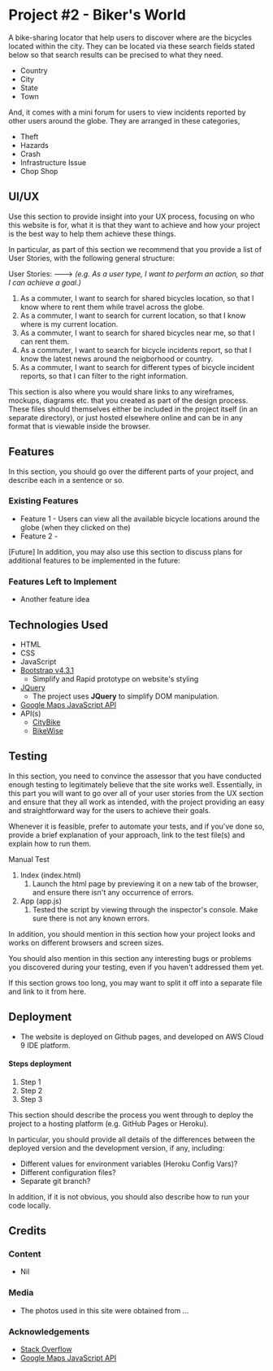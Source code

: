 # Project #2 - Biker's World

A bike-sharing locator that help users to discover where are the bicycles located within the city.
They can be located via these search fields stated below so that search results can be precised to what they need.
<ul>
    <li>Country</li>
    <li>City</li>
    <li>State</li>
    <li>Town</li>
</ul>

And, it comes with a mini forum for users to view incidents reported by other users around the globe.
They are arranged in these categories,
 <ul>
    <li>Theft</li>
    <li>Hazards</li>
    <li>Crash</li>
    <li>Infrastructure Issue</li>
    <li>Chop Shop</li>
</ul>

## UI/UX   
 
Use this section to provide insight into your UX process, focusing on who this website is for, what it is that they want to achieve and how your project is the best way to help them achieve these things.

In particular, as part of this section we recommend that you provide a list of User Stories, with the following general structure:

User Stories:
---> <i>(e.g. As a user type, I want to perform an action, so that I can achieve a goal.)</i>
1. As a commuter, I want to search for shared bicycles location, so that I know where to rent them while travel across the globe.
2. As a commuter, I want to search for current location, so that I know where is my current location.
3. As a commuter, I want to search for shared bicycles near me, so that I can rent them.
4. As a commuter, I want to search for bicycle incidents report, so that I know the latest news around the neigborhood or country.
5. As a commuter, I want to search for different types of bicycle incident reports, so that I can filter to the right information.

This section is also where you would share links to any wireframes, mockups, diagrams etc. that you created as part of the design process. These files should themselves either be included in the project itself (in an separate directory), or just hosted elsewhere online and can be in any format that is viewable inside the browser.

## Features

In this section, you should go over the different parts of your project, and describe each in a sentence or so.

 
### Existing Features

- Feature 1 - Users can view all the available bicycle locations around the globe (when they clicked on the)
- Feature 2 - 

[Future]
In addition, you may also use this section to discuss plans for additional features to be implemented in the future:

### Features Left to Implement
- Another feature idea

## Technologies Used

- HTML
- CSS
- JavaScript
- [Bootstrap v4.3.1](https://getbootstrap.com/)
    - Simplify and Rapid prototype on website's styling
- [JQuery](https://jquery.com)
    - The project uses **JQuery** to simplify DOM manipulation.
- [Google Maps JavaScript API](https://developers.google.com/maps/documentation/javascript/tutorial)
- API(s)
    - [CityBike](https://api.citybik.es/v2/)
    - [BikeWise](https://bikewise.org/documentation/api_v2)

## Testing

In this section, you need to convince the assessor that you have conducted enough testing to legitimately believe that the site works well. Essentially, in this part you will want to go over all of your user stories from the UX section and ensure that they all work as intended, with the project providing an easy and straightforward way for the users to achieve their goals.

Whenever it is feasible, prefer to automate your tests, and if you've done so, provide a brief explanation of your approach, link to the test file(s) and explain how to run them.

Manual Test
1. Index (index.html)
    1. Launch the html page by previewing it on a new tab of the browser, and ensure there isn't any occurrence of errors.
2. App (app.js)
    1. Tested the script by viewing through the inspector's console. Make sure there is not any known errors.


In addition, you should mention in this section how your project looks and works on different browsers and screen sizes.

You should also mention in this section any interesting bugs or problems you discovered during your testing, even if you haven't addressed them yet.

If this section grows too long, you may want to split it off into a separate file and link to it from here.

## Deployment

- The website is deployed on Github pages, and developed on AWS Cloud 9 IDE platform.

#### Steps deployment

<ol>
    <li>Step 1</li>
    <li>Step 2</li>
    <li>Step 3</li>
</ol>

This section should describe the process you went through to deploy the project to a hosting platform (e.g. GitHub Pages or Heroku).

In particular, you should provide all details of the differences between the deployed version and the development version, if any, including:
- Different values for environment variables (Heroku Config Vars)?
- Different configuration files?
- Separate git branch?

In addition, if it is not obvious, you should also describe how to run your code locally.


## Credits

### Content
- Nil

### Media
- The photos used in this site were obtained from ...

### Acknowledgements
- [Stack Overflow](https://stackoverflow.com/)
- [Google Maps JavaScript API](https://developers.google.com/maps/documentation/javascript/markers#introduction)